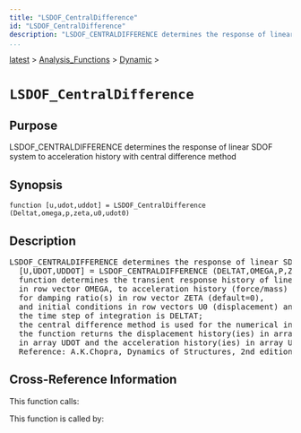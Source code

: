 ```yaml
---
title: "LSDOF_CentralDifference"
id: "LSDOF_CentralDifference"
description: "LSDOF_CENTRALDIFFERENCE determines the response of linear SDOF system to acceleration history with central difference method"
...
```


<!-- <a name="_top"></a> -->
<!-- <div><a href="../../../.autoindex.md">Home</a> &gt;  -->
 <a href="#">latest</a> &gt; <a href="#">Analysis_Functions</a> &gt; <a href=".autoindex.md">Dynamic</a> &gt; 
<!-- LSDOF_CentralDifference.m</div> -->

<!--<table width="100%"><tr><td align="left"><a href="../../../.autoindex.md"><img alt="<" border="0" src="../../../left.png">&nbsp;Master index</a></td>
<td align="right"><a href=".autoindex.md">Index for latest\Analysis_Functions\Dynamic&nbsp;<img alt=">" border="0" src="../../../right.png"></a></td></tr></table>-->
# `LSDOF_CentralDifference`



## <a name="_name"></a>Purpose


LSDOF_CENTRALDIFFERENCE determines the response of linear SDOF system to acceleration history with central difference method

<!-- <div class="box"><strong>LSDOF_CENTRALDIFFERENCE determines the response of linear SDOF system to acceleration history with central difference method</strong></div> -->

## <a name="_synopsis"></a>Synopsis

`function [u,udot,uddot] = LSDOF_CentralDifference (Deltat,omega,p,zeta,u0,udot0)` 

## Description


<pre class="comment">LSDOF_CENTRALDIFFERENCE determines the response of linear SDOF system to acceleration history with central difference method
  [U,UDOT,UDDOT] = LSDOF_CENTRALDIFFERENCE (DELTAT,OMEGA,P,ZETA,U0,UDOT0)
  function determines the transient response history of linear SDOF system(s) with eigenfrequency(ies)
  in row vector OMEGA, to acceleration history (force/mass) in vector P,
  for damping ratio(s) in row vector ZETA (default=0),
  and initial conditions in row vectors U0 (displacement) and UDOT0 (velocity) (default values=0);
  the time step of integration is DELTAT;
  the central difference method is used for the numerical integration of the equations of motion;
  the function returns the displacement history(ies) in array U, the velocity history(ies)
  in array UDOT and the acceleration history(ies) in array UDDOT arranged columnwise (column no=frequency no);
  Reference: A.K.Chopra, Dynamics of Structures, 2nd edition, pp. 171-174</pre>
<!-- <div class="fragment"><pre class="comment">LSDOF_CENTRALDIFFERENCE determines the response of linear SDOF system to acceleration history with central difference method
  [U,UDOT,UDDOT] = LSDOF_CENTRALDIFFERENCE (DELTAT,OMEGA,P,ZETA,U0,UDOT0)
  function determines the transient response history of linear SDOF system(s) with eigenfrequency(ies)
  in row vector OMEGA, to acceleration history (force/mass) in vector P,
  for damping ratio(s) in row vector ZETA (default=0),
  and initial conditions in row vectors U0 (displacement) and UDOT0 (velocity) (default values=0);
  the time step of integration is DELTAT;
  the central difference method is used for the numerical integration of the equations of motion;
  the function returns the displacement history(ies) in array U, the velocity history(ies)
  in array UDOT and the acceleration history(ies) in array UDDOT arranged columnwise (column no=frequency no);
  Reference: A.K.Chopra, Dynamics of Structures, 2nd edition, pp. 171-174</pre></div> -->

<!-- crossreference -->
## <a name="_cross"></a>Cross-Reference Information

This function calls:
<ul style="list-style-image:url(../../../matlabicon.gif)">
</ul>

This function is called by:
<ul style="list-style-image:url(../../../matlabicon.gif)">
</ul>
<!-- crossreference -->




<!-- <hr><address>Generated on Mon 15-Feb-2021 18:38:47 by <strong><a href="http://www.artefact.tk/software/matlab/m2html/" title="Matlab Documentation in HTML">m2html</a></strong> &copy; 2005</address> -->